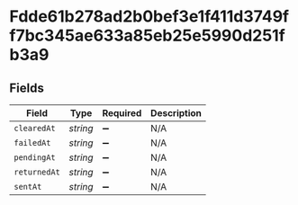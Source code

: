 # Fdde61b278ad2b0bef3e1f411d3749ff7bc345ae633a85eb25e5990d251fb3a9


## Fields

| Field              | Type               | Required           | Description        |
| ------------------ | ------------------ | ------------------ | ------------------ |
| `clearedAt`        | *string*           | :heavy_minus_sign: | N/A                |
| `failedAt`         | *string*           | :heavy_minus_sign: | N/A                |
| `pendingAt`        | *string*           | :heavy_minus_sign: | N/A                |
| `returnedAt`       | *string*           | :heavy_minus_sign: | N/A                |
| `sentAt`           | *string*           | :heavy_minus_sign: | N/A                |